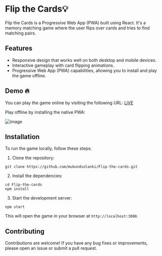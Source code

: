 # Flip the Cards💡

Flip the Cards is a Progressive Web App (PWA) built using React. It's a memory matching game where the user flips over cards and tries to find matching pairs.

## Features

- Responsive design that works well on both desktop and mobile devices.
- Interactive gameplay with card flipping animations.
- Progressive Web App (PWA) capabilities, allowing you to install and play the game offline.

## Demo 🔥

You can play the game online by visiting the following URL: [LiVE](https://flip-the-cards-deployment.vercel.app/)

Play offline by installing the native PWA:

![image](https://github.com/mukundsolanki/Flip-the-cards/assets/114515612/39001763-ec07-4039-bfee-86ab14eccb33)

## Installation

To run the game locally, follow these steps:

1. Clone the repository:

```
git clone https://github.com/mukundsolanki/Flip-the-cards.git
```

2. Install the dependencies:

```
cd Flip-the-cards
npm install
```

3. Start the development server:

```
npm start
```
This will open the game in your browser at `http://localhost:3000`.

## Contributing
Contributions are welcome! If you have any bug fixes or improvements, please open an issue or submit a pull request.
